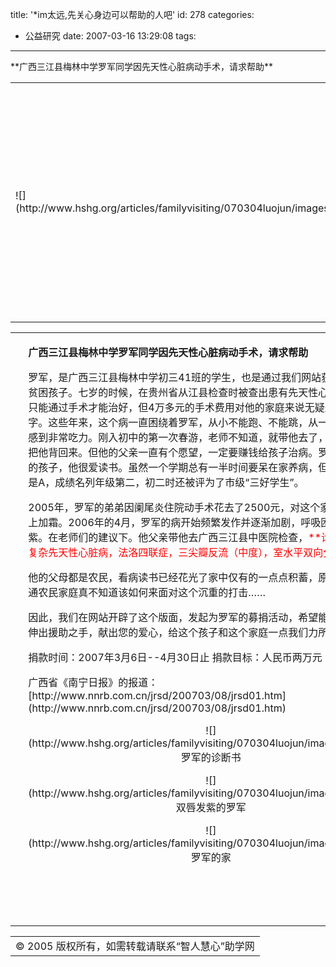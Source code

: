 title: '*im太远,先关心身边可以帮助的人吧'
id: 278
categories:
  - 公益研究
date: 2007-03-16 13:29:08
tags:
---

<div id="msgcns!9697D6160EFEBC17!976" class="bvMsg"><div>**广西三江县梅林中学罗军同学因先天性心脏病动手术，请求帮助**</div>
<div>
<table cellspacing="0" cellpadding="0" width="750" align="center" border="0">
<tbody>
<tr>
<td width="358" rowspan="2">![](http://www.hshg.org/articles/familyvisiting/070304luojun/images/head01.gif) 
<td height="152">![](http://www.hshg.org/articles/familyvisiting/070304luojun/images/head02.jpg) 
<tr>
<td height="42">[募捐活动介绍](http://www.hshg.org/articles/familyvisiting/070304luojun/index.html) | [罗军病情情况](http://www.hshg.org/articles/familyvisiting/070304luojun/luojun_01.html) | [罗军基本资料](http://www.hshg.org/articles/familyvisiting/070304luojun/luojun_02.html) | [捐款与监督方法](http://www.hshg.org/articles/familyvisiting/070304luojun/luojun_04.html) | [捐款明细](http://www.hshg.org/articles/familyvisiting/070304luojun/luojun_03.html)</tbody></table>
<table cellspacing="0" cellpadding="0" width="750" align="center" border="0">
<tbody>
<tr>
<td width="22">  
<td valign="top">

**广西三江县梅林中学罗军同学因先天性心脏病动手术，请求帮助** 
<p>罗军，是广西三江县梅林中学初三41班的学生，也是通过我们网站获得捐助的一个贫困孩子。七岁的时候，在贵州省从江县检查时被查出患有先天性心脏病，医生说只能通过手术才能治好，但4万多元的手术费用对他的家庭来说无疑是一个天文数字。这些年来，这个病一直困绕着罗军，从小不能跑、不能跳，从一楼走到三楼都感到非常吃力。刚入初中的第一次春游，老师不知道，就带他去了，后来得从山上把他背回来。但他的父亲一直有个愿望，一定要赚钱给孩子治病。罗军是个很懂事的孩子，他很爱读书。虽然一个学期总有一半时间要呆在家养病，但他的成绩却全是A，成绩名列年级第二，初二时还被评为了市级“三好学生”。 
<p>2005年，罗军的弟弟因阑尾炎住院动手术花去了2500元，对这个家庭来说无疑雪上加霜。2006年的4月，罗军的病开始频繁发作并逐渐加剧，呼吸困难，双唇发紫。在老师们的建议下。他父亲带他去广西三江县中医院检查，<font color="#ff0000">**诊断的结果是：复杂先天性心脏病，法洛四联症，三尖瓣反流（中度），室水平双向分流。** </font>
<p>他的父母都是农民，看病读书已经花光了家中仅有的一点点积蓄，原并不富裕的普通农民家庭真不知道该如何来面对这个沉重的打击…… 
<p>因此，我们在网站开辟了这个版面，发起为罗军的募捐活动，希望能有更多的朋友伸出援助之手，献出您的爱心，给这个孩子和这个家庭一点我们力所能及的帮助！ 
<p>捐款时间：2007年3月6日--4月30日止
捐款目标：人民币两万元 
<p>广西省《南宁日报》的报道：[http://www.nnrb.com.cn/jrsd/200703/08/jrsd01.htm](http://www.nnrb.com.cn/jrsd/200703/08/jrsd01.htm) 
<p align="center">![](http://www.hshg.org/articles/familyvisiting/070304luojun/images/pic02.jpg)
罗军的诊断书 
<p align="center">![](http://www.hshg.org/articles/familyvisiting/070304luojun/images/pic06.jpg)
双唇发紫的罗军 
<p align="center">![](http://www.hshg.org/articles/familyvisiting/070304luojun/images/pic07.jpg)
罗军的家<font color="#db6a00"> 
<p> </font> 
<td width="28">  
<tr>
<td>  
<td>  
<td> 
</p></p></p></p></tbody></table>
<table cellspacing="0" cellpadding="0" width="750" align="center" border="0">
<tbody>
<tr>
<td align="middle">© 2005 版权所有，如需转载请联系“智人慧心”助学网</tbody></table></div></div>
